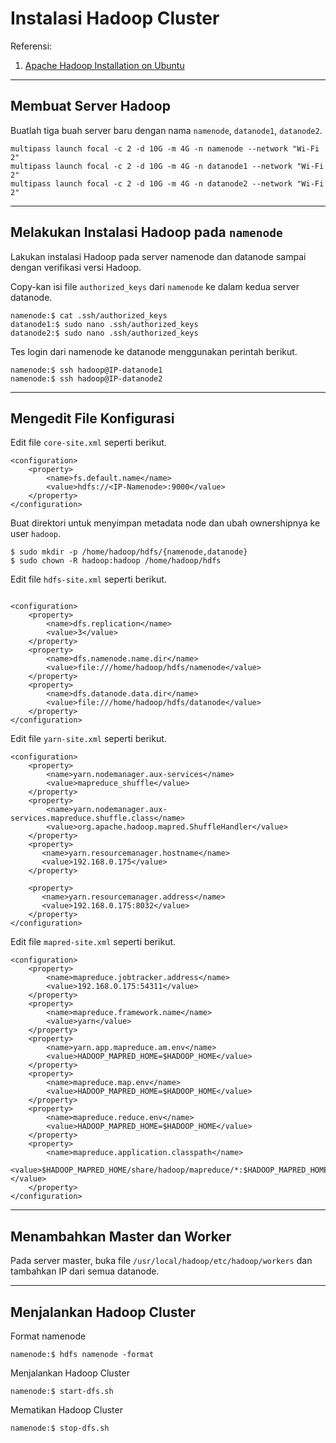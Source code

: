 # Instalasi Hadoop Cluster

Referensi:
1. [Apache Hadoop Installation on Ubuntu](https://sparkbyexamples.com/hadoop/apache-hadoop-installation/)

---

## Membuat Server Hadoop

Buatlah tiga buah server baru dengan nama ```namenode```, ```datanode1```, ```datanode2```.
```
multipass launch focal -c 2 -d 10G -m 4G -n namenode --network "Wi-Fi 2"
multipass launch focal -c 2 -d 10G -m 4G -n datanode1 --network "Wi-Fi 2"
multipass launch focal -c 2 -d 10G -m 4G -n datanode2 --network "Wi-Fi 2"
```

---

## Melakukan Instalasi Hadoop pada ```namenode```

Lakukan instalasi Hadoop pada server namenode dan datanode sampai dengan verifikasi versi Hadoop.

Copy-kan isi file ```authorized_keys``` dari ```namenode``` ke dalam kedua server datanode.

```
namenode:$ cat .ssh/authorized_keys
datanode1:$ sudo nano .ssh/authorized_keys
datanode2:$ sudo nano .ssh/authorized_keys
```

Tes login dari namenode ke datanode menggunakan perintah berikut.
```
namenode:$ ssh hadoop@IP-datanode1
namenode:$ ssh hadoop@IP-datanode2
```

---

## Mengedit File Konfigurasi

Edit file ```core-site.xml``` seperti berikut.
```
<configuration>
    <property>
        <name>fs.default.name</name>
        <value>hdfs://<IP-Namenode>:9000</value>
    </property>
</configuration>
```

Buat direktori untuk menyimpan metadata node dan ubah ownershipnya ke user ```hadoop```.
```
$ sudo mkdir -p /home/hadoop/hdfs/{namenode,datanode}
$ sudo chown -R hadoop:hadoop /home/hadoop/hdfs
```

Edit file ```hdfs-site.xml``` seperti berikut.
```

<configuration>
    <property>
        <name>dfs.replication</name>
        <value>3</value>
    </property>
    <property>
        <name>dfs.namenode.name.dir</name>
        <value>file:///home/hadoop/hdfs/namenode</value>
    </property>
    <property>
        <name>dfs.datanode.data.dir</name>
        <value>file:///home/hadoop/hdfs/datanode</value>
    </property>
</configuration>
```

Edit file ```yarn-site.xml``` seperti berikut.
```
<configuration>
    <property>
        <name>yarn.nodemanager.aux-services</name>
        <value>mapreduce_shuffle</value>
    </property>
    <property>
        <name>yarn.nodemanager.aux-services.mapreduce.shuffle.class</name>
        <value>org.apache.hadoop.mapred.ShuffleHandler</value>
    </property>
    <property>
       <name>yarn.resourcemanager.hostname</name>
       <value>192.168.0.175</value>
    </property>

    <property>
       <name>yarn.resourcemanager.address</name>
       <value>192.168.0.175:8032</value>
    </property>
</configuration>
```

Edit file ```mapred-site.xml``` seperti berikut.
```
<configuration>
    <property>
        <name>mapreduce.jobtracker.address</name>
        <value>192.168.0.175:54311</value>
    </property>
    <property>
        <name>mapreduce.framework.name</name>
        <value>yarn</value>
    </property>
    <property>
        <name>yarn.app.mapreduce.am.env</name>
        <value>HADOOP_MAPRED_HOME=$HADOOP_HOME</value>
    </property>
    <property>
        <name>mapreduce.map.env</name>
        <value>HADOOP_MAPRED_HOME=$HADOOP_HOME</value>
    </property>
    <property>
        <name>mapreduce.reduce.env</name>
        <value>HADOOP_MAPRED_HOME=$HADOOP_HOME</value>
    </property>
    <property>
        <name>mapreduce.application.classpath</name>
        <value>$HADOOP_MAPRED_HOME/share/hadoop/mapreduce/*:$HADOOP_MAPRED_HOME/share/hadoop/mapreduce/lib/*</value>
    </property>
</configuration>
```

---

## Menambahkan Master dan Worker
Pada server master, buka file ```/usr/local/hadoop/etc/hadoop/workers``` dan tambahkan IP dari semua datanode.

---

## Menjalankan Hadoop Cluster

Format namenode
```
namenode:$ hdfs namenode -format
```

Menjalankan Hadoop Cluster
```
namenode:$ start-dfs.sh
```

Mematikan Hadoop Cluster
```
namenode:$ stop-dfs.sh
```